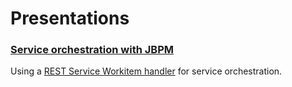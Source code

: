# Presentations
### [Service orchestration with JBPM](jbpm-rest-service-workitem/)
Using a [REST Service Workitem handler](https://github.com/matejonnet/jbpm-work-items/tree/rest-service-handler/rest-service-workitem) for service orchestration.
